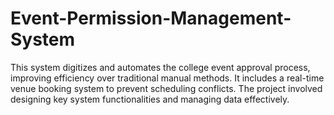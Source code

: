 # Event-Permission-Management-System
This system digitizes and automates the college event approval process, improving efficiency over traditional manual methods. It includes a real-time venue booking system to prevent scheduling conflicts. The project involved designing key system functionalities and managing data effectively.
